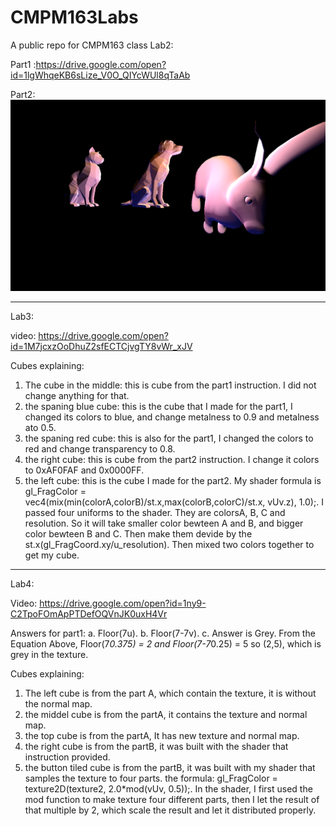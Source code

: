 # CMPM163Labs
A public repo for CMPM163 class
Lab2:

Part1 :https://drive.google.com/open?id=1lgWhqeKB6sLize_V0O_QIYcWUl8qTaAb

Part2: ![](ImagesForReadMe/lab2pic.png)

---------------------------------------------------------------------------
Lab3:

video: https://drive.google.com/open?id=1M7jcxzOoDhuZ2sfECTCjvgTY8vWr_xJV

Cubes explaining:
1. The cube in the middle: this is cube from the part1 instruction. I did not change anything for that.
2. the spaning blue cube: this is the cube that I made for the part1, I changed its colors to blue, and change metalness to 0.9 and metalness ato 0.5.
3. the spaning red cube: this is also for the part1, I changed the colors to red and change transparency to 0.8.
4. the right cube: this is cube from the part2 instruction. I change it colors to 0xAF0FAF and 0x0000FF.
5. the left cube: this is the cube I made for the part2. My shader formula is gl_FragColor = vec4(mix(min(colorA,colorB)/st.x,max(colorB,colorC)/st.x, vUv.z), 1.0);. I passed four uniforms to the shader. They are colorsA, B, C and resolution. So it will take smaller color bewteen A and B, and bigger color bewteen B and C. Then make them devide by the st.x(gl_FragCoord.xy/u_resolution). Then mixed two colors together to get my cube.

---------------------------------------------------------------------------
Lab4: 

Video:   https://drive.google.com/open?id=1ny9-C2TpoFOmApPTDefOQVnJK0uxH4Vr

Answers for part1:
a.  Floor(7u).
b.  Floor(7-7v).
c.  Answer is Grey. From the Equation Above, Floor(7*0.375) = 2 and Floor(7-7*0.25) = 5 so (2,5), which is grey in the texture.

Cubes explaining:
1. The left cube is from the part A, which contain the texture, it is without the normal map.
2. the middel cube is from the partA, it contains the texture and normal map.
3. the top cube is from the partA, It has new texture and normal map.
4. the right cube is from the partB, it was built with the shader that instruction provided.
5. the button tiled cube is from the partB, it was built with my shader that samples the texture to four parts. the formula:   gl_FragColor = texture2D(texture2, 2.0*mod(vUv, 0.5));. In the shader, I first used the mod function to make texture four different parts, then I let the result of that multiple by 2, which scale the result and let it distributed properly.

